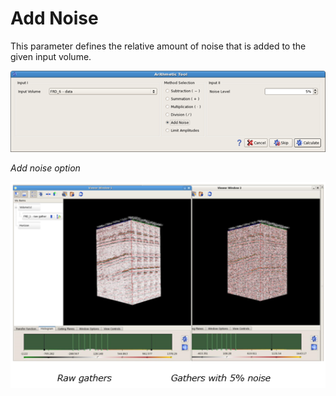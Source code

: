 # Add Noise

This parameter defines the relative amount of noise that is added to the given input volume.

![](../../../.gitbook/assets/004_attributes.png)

_Add noise option_

![](../../../.gitbook/assets/005_attributes.PNG)

